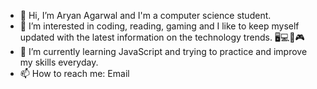 - 👋 Hi, I’m Aryan Agarwal and I'm a computer science student.
- 👀 I’m interested in coding, reading, gaming and I like to keep myself updated with the latest information on the technology trends. 🖥💻📱🎮
- 🌱 I’m currently learning JavaScript and trying to practice and improve my skills everyday.
- 📫 How to reach me: Email

<!---
Aryan2610/Aryan2610 is a ✨ special ✨ repository because its `README.md` (this file) appears on your GitHub profile.
You can click the Preview link to take a look at your changes.
--->
